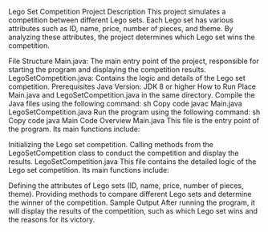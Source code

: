 Lego Set Competition
Project Description
This project simulates a competition between different Lego sets. Each Lego set has various attributes such as ID, name, price, number of pieces, and theme. By analyzing these attributes, the project determines which Lego set wins the competition.

File Structure
Main.java: The main entry point of the project, responsible for starting the program and displaying the competition results.
LegoSetCompetition.java: Contains the logic and details of the Lego set competition.
Prerequisites
Java Version: JDK 8 or higher
How to Run
Place Main.java and LegoSetCompetition.java in the same directory.
Compile the Java files using the following command:
sh
Copy code
javac Main.java LegoSetCompetition.java
Run the program using the following command:
sh
Copy code
java Main
Code Overview
Main.java
This file is the entry point of the program. Its main functions include:

Initializing the Lego set competition.
Calling methods from the LegoSetCompetition class to conduct the competition and display the results.
LegoSetCompetition.java
This file contains the detailed logic of the Lego set competition. Its main functions include:

Defining the attributes of Lego sets (ID, name, price, number of pieces, theme).
Providing methods to compare different Lego sets and determine the winner of the competition.
Sample Output
After running the program, it will display the results of the competition, such as which Lego set wins and the reasons for its victory.
